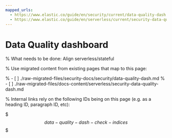 ```yaml
---
mapped_urls:
  - https://www.elastic.co/guide/en/security/current/data-quality-dash.html
  - https://www.elastic.co/guide/en/serverless/current/security-data-quality-dash.html
---
```


# Data Quality dashboard

% What needs to be done: Align serverless/stateful

% Use migrated content from existing pages that map to this page:

% - [ ] ./raw-migrated-files/security-docs/security/data-quality-dash.md
% - [ ] ./raw-migrated-files/docs-content/serverless/security-data-quality-dash.md

% Internal links rely on the following IDs being on this page (e.g. as a heading ID, paragraph ID, etc):

$$$data-quality-dash-check-indices$$$